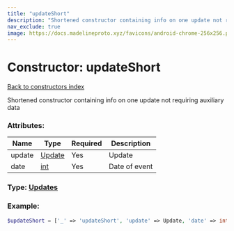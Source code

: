 ```yaml
---
title: "updateShort"
description: "Shortened constructor containing info on one update not requiring auxiliary data"
nav_exclude: true
image: https://docs.madelineproto.xyz/favicons/android-chrome-256x256.png
---
```

# Constructor: updateShort  
[Back to constructors index](/API_docs/constructors/index.html)



Shortened constructor containing info on one update not requiring auxiliary data

### Attributes:

| Name     |    Type       | Required | Description |
|----------|---------------|----------|-------------|
|update|[Update](/API_docs/types/Update.html) | Yes|Update|
|date|[int](/API_docs/types/int.html) | Yes|Date of event|



### Type: [Updates](/API_docs/types/Updates.html)


### Example:

```php
$updateShort = ['_' => 'updateShort', 'update' => Update, 'date' => int];
```  
